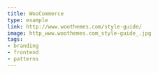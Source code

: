 ```yaml
---
title: WooCommerce
type: example
link: http://www.woothemes.com/style-guide/
image: http_www.woothemes.com_style-guide_.jpg
tags:
- branding
- frontend
- patterns
---
```

